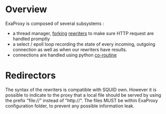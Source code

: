 # Overview #

ExaProxy is composed of several subsystems :
  * a thread manager, [forking](http://en.wikipedia.org/wiki/Fork_(operating_system)) [rewriters](http://www.squid-cache.org/Doc/config/url_rewrite_program/) to make sure HTTP request are handled promptly
  * a select / epoll loop recording the state of every incoming, outgoing connection as well as when our rewriters have results.
  * connections are handled using python [co-routine](http://en.wikipedia.org/wiki/Coroutine)

# Redirectors #

The syntax of the rewriters is compatible with SQUID own. However it is possible to indicate to the proxy that a local file should be served by using the prefix "file://" instead of "http://". The files MUST be within ExaProxy configuration folder, to prevent any possible information leak.